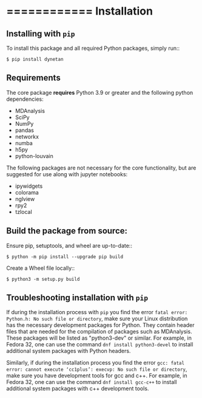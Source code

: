 ============
Installation
============

Installing with `pip`
---------------------

To install this package and all required Python packages, simply run::

    $ pip install dynetan

Requirements
------------

The core package **requires** Python 3.9 or greater and the following python dependencies:

- MDAnalysis
- SciPy
- NumPy
- pandas
- networkx
- numba
- h5py
- python-louvain

The following packages are not necessary for the core functionality, but are
suggested for use along with jupyter notebooks:

- ipywidgets
- colorama
- nglview
- rpy2
- tzlocal

Build the package from source:
-------------------------------

Ensure pip, setuptools, and wheel are up-to-date::

    $ python -m pip install --upgrade pip build

Create a Wheel file locally::

    $ python3 -m setup.py build

Troubleshooting installation with `pip`
-----------------------------------------

If during the installation process with `pip` you find the error
`fatal error: Python.h: No such file or directory`, make sure your Linux
distribution has the necessary development packages for Python. They contain
header files that are needed for the compilation of packages such as MDAnalysis.
These packages will be listed as "python3-dev" or similar. For example, in
Fedora 32, one can use the command `dnf install python3-devel` to install
additional system packages with Python headers.

Similarly, if during the installation process you find the error
`gcc: fatal error: cannot execute ‘cc1plus’: execvp: No such file or directory`,
make sure you have development tools for gcc and c++. For example, in Fedora 32,
one can use the command `dnf install gcc-c++` to install additional system
packages with c++ development tools.
